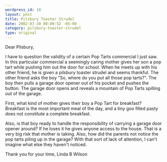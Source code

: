```yaml
--- 
wordpress_id: 18
layout: post
title: Pilsbury Toaster Strudel
date: 2002-07-30 00:00:52 -05:00
category: pilsbury-toaster-strudel
type: original
---
```

Dear Pilsbury,

I have to question the validity of a certain Pop Tarts commercial I just saw. In this particular commercial a seemingly caring mother gives her son a pop tart while pushing him out the door for school. When he meets up with his other friend, he is given a pilsbury toaster strudel and seems thankful. The other friend asks the boy "So, where do you put all those pop tarts?". The boy then pulls a garage door opener out of his pocket and pushes the button. The garage door opens and reveals a mountain of Pop Tarts spilling out of the garage.

First, what kind of mother gives their boy a Pop Tart for breakfast? Breakfast is the most important meal of the day, and a tiny goo filled pasty does not constitute a complete breakfast.

Also, is that boy ready to handle the responsibility of carrying a garage door opener around? If he loses it he gives anyone access to the house. That is a very big risk that mother is taking.  Also, how did the parents not notice the pop tarts piling up in the garage?  With that sort of lack of attention, I can't imagine what else they haven't noticed. 

Thank you for your time,
Linda B Wilson
